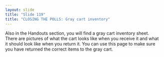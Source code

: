 ```yaml
---
layout: slide
title: "Slide 119"
title: "CLOSING THE POLLS: Gray cart inventory"
---
```


Also in the Handouts section, you will find a gray cart inventory sheet. There are pictures of what the cart looks like when you receive it and what it should look like when you return it. You can use this page to make sure you have returned the correct items to the gray cart.
